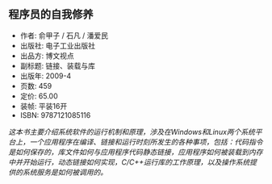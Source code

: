 ## 程序员的自我修养


- 作者: 俞甲子 / 石凡 / 潘爱民
- 出版社: 电子工业出版社
- 出品方: 博文视点
- 副标题: 链接、装载与库
- 出版年: 2009-4
- 页数: 459
- 定价: 65.00
- 装帧: 平装16开
- ISBN: 9787121085116

*这本书主要介绍系统软件的运行机制和原理，涉及在Windows和Linux两个系统平台上，一个应用程序在编译、链接和运行时刻所发生的各种事项，包括：代码指令是如何保存的，库文件如何与应用程序代码静态链接，应用程序如何被装载到内存中并开始运行，动态链接如何实现，C/C++运行库的工作原理，以及操作系统提供的系统服务是如何被调用的。*